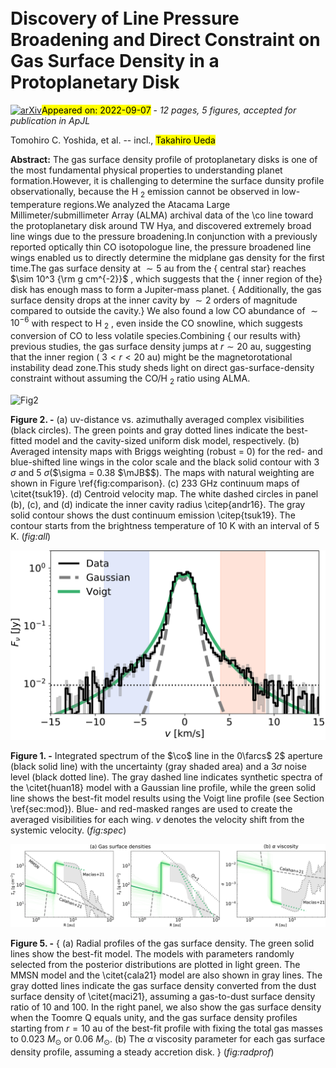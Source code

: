 <div class="macros" style="visibility:hidden;">
$\newcommand{\ensuremath}{}$
$\newcommand{\xspace}{}$
$\newcommand{\object}[1]{\texttt{#1}}$
$\newcommand{\farcs}{{.}''}$
$\newcommand{\farcm}{{.}'}$
$\newcommand{\arcsec}{''}$
$\newcommand{\arcmin}{'}$
$\newcommand{\ion}[2]{#1#2}$
$\newcommand{\textsc}[1]{\textrm{#1}}$
$\newcommand{\hl}[1]{\textrm{#1}}$
$\newcommand{\vdag}{(v)^\dagger}$
$\newcommand$
$\newcommand$
$\newcommand{\co}{{\rm ^{12}CO} J=3-2 }$
$\newcommand{\kms}{{\rm km s^{-1}}}$
$\newcommand{\mJB}{{\rm mJy {beam}^{-1}}}$
$\newcommand{\gcmt}{{\rm g {cm}^{-2}}}$</div>

<div class="macros" style="visibility:hidden;">
$\newcommand{\ensuremath}{}$
$\newcommand{\xspace}{}$
$\newcommand{\object}[1]{\texttt{#1}}$
$\newcommand{\farcs}{{.}''}$
$\newcommand{\farcm}{{.}'}$
$\newcommand{\arcsec}{''}$
$\newcommand{\arcmin}{'}$
$\newcommand{\ion}[2]{#1#2}$
$\newcommand{\textsc}[1]{\textrm{#1}}$
$\newcommand{\hl}[1]{\textrm{#1}}$
$\newcommand{\vdag}{(v)^\dagger}$
$\newcommand$
$\newcommand$
$\newcommand{\co}{{\rm ^{12}CO} J=3-2 }$
$\newcommand{\kms}{{\rm km s^{-1}}}$
$\newcommand{\mJB}{{\rm mJy {beam}^{-1}}}$
$\newcommand{\gcmt}{{\rm g {cm}^{-2}}}$</div>



<div id="title">

# Discovery of Line Pressure Broadening and Direct Constraint on Gas Surface Density in a Protoplanetary Disk

</div>
<div id="comments">

[![arXiv](https://img.shields.io/badge/arXiv-2209.03367-b31b1b.svg)](https://arxiv.org/abs/2209.03367)<mark>Appeared on: 2022-09-07</mark> - _12 pages, 5 figures, accepted for publication in ApJL_

</div>
<div id="authors">

Tomohiro C. Yoshida, et al. -- incl., <mark>Takahiro Ueda</mark>

</div>
<div id="abstract">

**Abstract:** The gas surface density profile of protoplanetary disks is one of the most fundamental physical properties to understanding planet formation.However, it is challenging to determine the surface dunsity profile observationally, because the H $_2$ emission cannot be observed in low-temperature regions.We analyzed the Atacama Large Millimeter/submillimeter Array (ALMA) archival data of the \co line toward the protoplanetary disk around TW Hya, and discovered extremely broad line wings due to the pressure broadening.In conjunction with a previously reported optically thin CO isotopologue line, the pressure broadened line wings enabled us to directly determine the midplane gas density for the first time.The gas surface density at $\sim5$ au from the { central star} reaches $\sim 10^3 {\rm g cm^{-2}}$ , which suggests that the { inner region of the} disk has enough mass to form a Jupiter-mass planet. { Additionally, the gas surface density drops at the inner cavity by $\sim2$ orders of magnitude compared to outside the cavity.} We also found a low CO abundance of $\sim 10^{-6}$ with respect to H $_2$ , even inside the CO snowline, which suggests conversion of CO to less volatile species.Combining { our results with} previous studies, the gas surface density jumps at $r\sim 20$ au, suggesting that the inner region ( $3<r<20$ au) might be the magnetorotational instability dead zone.This study sheds light on direct gas-surface-density constraint without assuming the CO/H $_2$ ratio using ALMA.

</div>

<div id="div_fig1">

<img src="tmp_2209.03367/./vis_mom_vc.png" alt="Fig2" width="100%"/>

**Figure 2. -** (a) uv-distance vs. azimuthally averaged complex visibilities (black circles). The green points and gray dotted lines indicate the best-fitted model and the cavity-sized uniform disk model, respectively.
    (b) Averaged intensity maps with Briggs weighting (robust = 0) for the red- and blue-shifted line wings in the color scale and the black solid contour with 3 $\sigma$ and 5 $\sigma$($\sigma = 0.38 $\mJB$$). The maps with natural weighting are shown in Figure \ref{fig:comparison}.
    (c) 233 GHz continuum maps of \citet{tsuk19}.
    (d) Centroid velocity map.
    The white dashed circles in panel (b), (c), and (d) indicate the inner cavity radius \citep{andr16}. The gray solid contour shows the dust continuum emission \citep{tsuk19}. The contour starts from the brightness temperature of 10 K with an interval of 5 K.
     (*fig:all*)

</div>
<div id="div_fig2">

<img src="tmp_2209.03367/./spectra.png" alt="Fig1" width="100%"/>

**Figure 1. -**  Integrated spectrum of the $\co$ line in the $0$\farcs$ 2$ aperture (black solid line) with the uncertainty (gray shaded area) and a $3\sigma$ noise level (black dotted line).
    The gray dashed line indicates synthetic spectra of the \citet{huan18} model with a Gaussian line profile, while the green solid line shows the best-fit model results using the Voigt line profile (see Section \ref{sec:mod}).
    Blue- and red-masked ranges are used to create the averaged visibilities for each wing.
    $v$ denotes the velocity shift from the systemic velocity.
     (*fig:spec*)

</div>
<div id="div_fig3">

<img src="tmp_2209.03367/./radprof.png" alt="Fig5" width="100%"/>

**Figure 5. -** { (a) Radial profiles of the gas surface density. The green solid lines show the best-fit model. The models with parameters randomly selected from the posterior distributions are plotted in light green. The MMSN model and the \citet{cala21} model are also shown in gray lines.
    The gray dotted lines indicate the gas surface density converted from the dust surface density of \citet{maci21}, assuming a gas-to-dust surface density ratio of 10 and 100. In the right panel, we also show the gas surface density when the Toomre Q equals unity, and the gas surface density profiles starting from $r=10$ au of the best-fit profile with fixing the total gas masses to 0.023 $M_\odot$ or 0.06 $M_\odot$.
    (b) The $\alpha$ viscosity parameter for each gas surface density profile, assuming a steady accretion disk. } (*fig:radprof*)

</div>